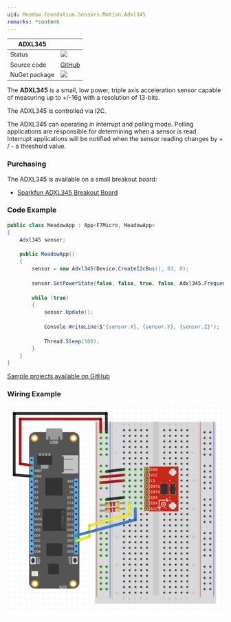 ```yaml
---
uid: Meadow.Foundation.Sensors.Motion.Adxl345
remarks: *content
---
```


| ADXL345       |             |
|---------------|-------------|
| Status        | <img src="https://img.shields.io/badge/Working-brightgreen" style="width: auto; height: -webkit-fill-available;" /> |
| Source code   | [GitHub](https://github.com/WildernessLabs/Meadow.Foundation/tree/master/Source/Meadow.Foundation.Peripherals/Sensors.Motion.Adxl345) |
| NuGet package | <a href="https://www.nuget.org/packages/Meadow.Foundation.Sensors.Motion.Adxl345/" target="_blank"><img src="https://img.shields.io/nuget/v/Meadow.Foundation.Sensors.Motion.Adxl345.svg?label=Meadow.Foundation.Sensors.Motion.Adxl345" style="width: auto; height: -webkit-fill-available;" /></a> |

The **ADXL345** is a small, low power, triple axis acceleration sensor capable of measuring up to +/-16g with a resolution of 13-bits.

The ADXL345 is controlled via I2C.


The ADXL345 can operating in interrupt and polling mode. Polling applications are responsible for determining when a sensor is read.  Interrupt applications will be notified when the sensor reading changes by + / - a threshold value.

### Purchasing

The ADXL345 is available on a small breakout board:

* [Sparkfun ADXL345 Breakout Board](https://www.sparkfun.com/products/9836)

### Code Example

```csharp
public class MeadowApp : App<F7Micro, MeadowApp>
{
    Adxl345 sensor;

    public MeadowApp()
    {
        sensor = new Adxl345(Device.CreateI2cBus(), 83, 0);

        sensor.SetPowerState(false, false, true, false, Adxl345.Frequency.EightHz);

        while (true)
        {
            sensor.Update();

            Console.WriteLine($"{sensor.X}, {sensor.Y}, {sensor.Z}");

            Thread.Sleep(500);
        } 
    }
}
```

[Sample projects available on GitHub](https://github.com/WildernessLabs/Meadow.Foundation/tree/master/Source/Meadow.Foundation.Peripherals/Sensors.Motion.Adxl345/Samples/) 

### Wiring Example

![](../../API_Assets/Meadow.Foundation.Sensors.Motion.ADXL345/ADXL345.svg)